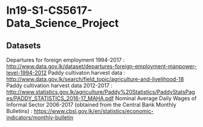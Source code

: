 # In19-S1-CS5617-Data_Science_Project

## Datasets 
Departures for foreign employment 1994-2017 : http://www.data.gov.lk/dataset/departures-foreign-employment-manpower-level-1994-2012
Paddy cultivaton harvest data : http://www.data.gov.lk/search/field_topic/agriculture-and-livelihood-18
Paddy cultivation harvest data 2012-2017 : http://www.statistics.gov.lk/agriculture/Paddy%20Statistics/PaddyStatsPages/PADDY_STATISTICS_2016-17_MAHA.pdf
Nominal Average Daily Wages of Informal Sector 2006-2017 (obtained from the Central Bank Monthly Bulletins) : https://www.cbsl.gov.lk/en/statistics/economic-indicators/monthly-bulletin
